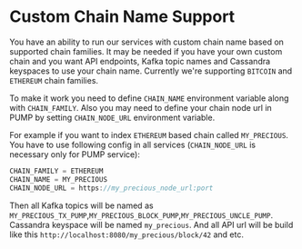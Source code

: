 # Custom Chain Name Support

You have an ability to run our services with custom chain name based on supported chain families.
It may be needed if you have your own custom chain and you want API endpoints, Kafka topic names and Cassandra keyspaces to use your chain name.
Currently we're supporting `BITCOIN` and `ETHEREUM` chain families.

To make it work you need to define `CHAIN_NAME` environment variable along with `CHAIN_FAMILY`.
Also you may need to define your chain node url in PUMP by setting `CHAIN_NODE_URL` environment variable.

For example if you want to index `ETHEREUM` based chain called `MY_PRECIOUS`.
You have to use following config in all services (`CHAIN_NODE_URL` is necessary only for PUMP service):

```groovy
CHAIN_FAMILY = ETHEREUM
CHAIN_NAME = MY_PRECIOUS
CHAIN_NODE_URL = https://my_precious_node_url:port
```

Then all Kafka topics will be named as `MY_PRECIOUS_TX_PUMP`,`MY_PRECIOUS_BLOCK_PUMP`,`MY_PRECIOUS_UNCLE_PUMP`. Cassandra keyspace will be named `my_precious`.
And all API url will be build like this `http://localhost:8080/my_precious/block/42` and etc.
